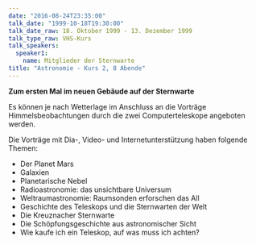 ```yaml
---
date: "2016-08-24T23:35:00"
talk_date: "1999-10-18T19:30:00"
talk_date_raw: 18. Oktober 1999 - 13. Dezember 1999
talk_type_raw: VHS-Kurs
talk_speakers:
  speaker1:
    name: Mitglieder der Sternwarte
title: "Astronomie - Kurs 2, 8 Abende"
---
```


**Zum ersten Mal im neuen Gebäude auf der Sternwarte**

Es können je nach Wetterlage im Anschluss an die Vorträge Himmelsbeobachtungen durch die zwei Computerteleskope angeboten werden.

Die Vorträge mit Dia-, Video- und Internetunterstützung haben folgende Themen:

- Der Planet Mars
- Galaxien
- Planetarische Nebel
- Radioastronomie: das unsichtbare Universum
- Weltraumastronomie: Raumsonden erforschen das All
- Geschichte des Teleskops und die Sternwarten der Welt
- Die Kreuznacher Sternwarte
- Die Schöpfungsgeschichte aus astronomischer Sicht
- Wie kaufe ich ein Teleskop, auf was muss ich achten?

